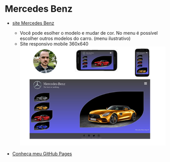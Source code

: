 # Mercedes Benz
* [site Mercedes Benz](https://emersonn-e-coder.github.io/Mercedes-Benz/)
   * Você pode esolher o modelo e mudar de cor.
   No menu é possível escolher outros modelos do carro. (menu ilustrativo)
   * Site responsivo mobile 360x640
![](https://github.com/emersonn-e-coder/Mercedes-Benz/blob/master/imagens/paper-web.png) 


* [Conheça meu GitHub Pages](https://emersonn-e-coder.github.io/)
